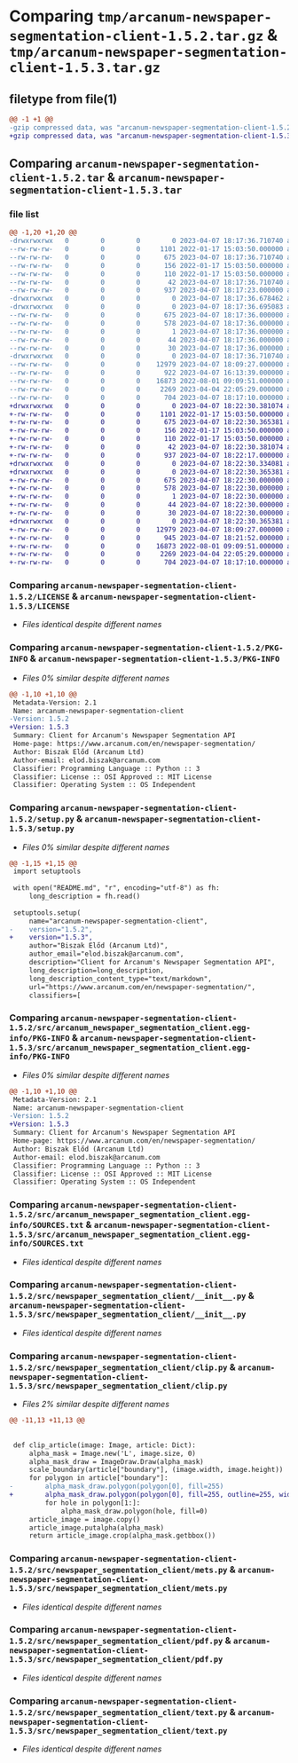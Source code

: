 # Comparing `tmp/arcanum-newspaper-segmentation-client-1.5.2.tar.gz` & `tmp/arcanum-newspaper-segmentation-client-1.5.3.tar.gz`

## filetype from file(1)

```diff
@@ -1 +1 @@
-gzip compressed data, was "arcanum-newspaper-segmentation-client-1.5.2.tar", last modified: Fri Apr  7 18:17:36 2023, max compression
+gzip compressed data, was "arcanum-newspaper-segmentation-client-1.5.3.tar", last modified: Fri Apr  7 18:22:30 2023, max compression
```

## Comparing `arcanum-newspaper-segmentation-client-1.5.2.tar` & `arcanum-newspaper-segmentation-client-1.5.3.tar`

### file list

```diff
@@ -1,20 +1,20 @@
-drwxrwxrwx   0        0        0        0 2023-04-07 18:17:36.710740 arcanum-newspaper-segmentation-client-1.5.2/
--rw-rw-rw-   0        0        0     1101 2022-01-17 15:03:50.000000 arcanum-newspaper-segmentation-client-1.5.2/LICENSE
--rw-rw-rw-   0        0        0      675 2023-04-07 18:17:36.710740 arcanum-newspaper-segmentation-client-1.5.2/PKG-INFO
--rw-rw-rw-   0        0        0      156 2022-01-17 15:03:50.000000 arcanum-newspaper-segmentation-client-1.5.2/README.md
--rw-rw-rw-   0        0        0      110 2022-01-17 15:03:50.000000 arcanum-newspaper-segmentation-client-1.5.2/pyproject.toml
--rw-rw-rw-   0        0        0       42 2023-04-07 18:17:36.710740 arcanum-newspaper-segmentation-client-1.5.2/setup.cfg
--rw-rw-rw-   0        0        0      937 2023-04-07 18:17:23.000000 arcanum-newspaper-segmentation-client-1.5.2/setup.py
-drwxrwxrwx   0        0        0        0 2023-04-07 18:17:36.678462 arcanum-newspaper-segmentation-client-1.5.2/src/
-drwxrwxrwx   0        0        0        0 2023-04-07 18:17:36.695083 arcanum-newspaper-segmentation-client-1.5.2/src/arcanum_newspaper_segmentation_client.egg-info/
--rw-rw-rw-   0        0        0      675 2023-04-07 18:17:36.000000 arcanum-newspaper-segmentation-client-1.5.2/src/arcanum_newspaper_segmentation_client.egg-info/PKG-INFO
--rw-rw-rw-   0        0        0      578 2023-04-07 18:17:36.000000 arcanum-newspaper-segmentation-client-1.5.2/src/arcanum_newspaper_segmentation_client.egg-info/SOURCES.txt
--rw-rw-rw-   0        0        0        1 2023-04-07 18:17:36.000000 arcanum-newspaper-segmentation-client-1.5.2/src/arcanum_newspaper_segmentation_client.egg-info/dependency_links.txt
--rw-rw-rw-   0        0        0       44 2023-04-07 18:17:36.000000 arcanum-newspaper-segmentation-client-1.5.2/src/arcanum_newspaper_segmentation_client.egg-info/requires.txt
--rw-rw-rw-   0        0        0       30 2023-04-07 18:17:36.000000 arcanum-newspaper-segmentation-client-1.5.2/src/arcanum_newspaper_segmentation_client.egg-info/top_level.txt
-drwxrwxrwx   0        0        0        0 2023-04-07 18:17:36.710740 arcanum-newspaper-segmentation-client-1.5.2/src/newspaper_segmentation_client/
--rw-rw-rw-   0        0        0    12979 2023-04-07 18:09:27.000000 arcanum-newspaper-segmentation-client-1.5.2/src/newspaper_segmentation_client/__init__.py
--rw-rw-rw-   0        0        0      922 2023-04-07 16:13:39.000000 arcanum-newspaper-segmentation-client-1.5.2/src/newspaper_segmentation_client/clip.py
--rw-rw-rw-   0        0        0    16873 2022-08-01 09:09:51.000000 arcanum-newspaper-segmentation-client-1.5.2/src/newspaper_segmentation_client/mets.py
--rw-rw-rw-   0        0        0     2269 2023-04-04 22:05:29.000000 arcanum-newspaper-segmentation-client-1.5.2/src/newspaper_segmentation_client/pdf.py
--rw-rw-rw-   0        0        0      704 2023-04-07 18:17:10.000000 arcanum-newspaper-segmentation-client-1.5.2/src/newspaper_segmentation_client/text.py
+drwxrwxrwx   0        0        0        0 2023-04-07 18:22:30.381074 arcanum-newspaper-segmentation-client-1.5.3/
+-rw-rw-rw-   0        0        0     1101 2022-01-17 15:03:50.000000 arcanum-newspaper-segmentation-client-1.5.3/LICENSE
+-rw-rw-rw-   0        0        0      675 2023-04-07 18:22:30.365381 arcanum-newspaper-segmentation-client-1.5.3/PKG-INFO
+-rw-rw-rw-   0        0        0      156 2022-01-17 15:03:50.000000 arcanum-newspaper-segmentation-client-1.5.3/README.md
+-rw-rw-rw-   0        0        0      110 2022-01-17 15:03:50.000000 arcanum-newspaper-segmentation-client-1.5.3/pyproject.toml
+-rw-rw-rw-   0        0        0       42 2023-04-07 18:22:30.381074 arcanum-newspaper-segmentation-client-1.5.3/setup.cfg
+-rw-rw-rw-   0        0        0      937 2023-04-07 18:22:17.000000 arcanum-newspaper-segmentation-client-1.5.3/setup.py
+drwxrwxrwx   0        0        0        0 2023-04-07 18:22:30.334081 arcanum-newspaper-segmentation-client-1.5.3/src/
+drwxrwxrwx   0        0        0        0 2023-04-07 18:22:30.365381 arcanum-newspaper-segmentation-client-1.5.3/src/arcanum_newspaper_segmentation_client.egg-info/
+-rw-rw-rw-   0        0        0      675 2023-04-07 18:22:30.000000 arcanum-newspaper-segmentation-client-1.5.3/src/arcanum_newspaper_segmentation_client.egg-info/PKG-INFO
+-rw-rw-rw-   0        0        0      578 2023-04-07 18:22:30.000000 arcanum-newspaper-segmentation-client-1.5.3/src/arcanum_newspaper_segmentation_client.egg-info/SOURCES.txt
+-rw-rw-rw-   0        0        0        1 2023-04-07 18:22:30.000000 arcanum-newspaper-segmentation-client-1.5.3/src/arcanum_newspaper_segmentation_client.egg-info/dependency_links.txt
+-rw-rw-rw-   0        0        0       44 2023-04-07 18:22:30.000000 arcanum-newspaper-segmentation-client-1.5.3/src/arcanum_newspaper_segmentation_client.egg-info/requires.txt
+-rw-rw-rw-   0        0        0       30 2023-04-07 18:22:30.000000 arcanum-newspaper-segmentation-client-1.5.3/src/arcanum_newspaper_segmentation_client.egg-info/top_level.txt
+drwxrwxrwx   0        0        0        0 2023-04-07 18:22:30.365381 arcanum-newspaper-segmentation-client-1.5.3/src/newspaper_segmentation_client/
+-rw-rw-rw-   0        0        0    12979 2023-04-07 18:09:27.000000 arcanum-newspaper-segmentation-client-1.5.3/src/newspaper_segmentation_client/__init__.py
+-rw-rw-rw-   0        0        0      945 2023-04-07 18:21:52.000000 arcanum-newspaper-segmentation-client-1.5.3/src/newspaper_segmentation_client/clip.py
+-rw-rw-rw-   0        0        0    16873 2022-08-01 09:09:51.000000 arcanum-newspaper-segmentation-client-1.5.3/src/newspaper_segmentation_client/mets.py
+-rw-rw-rw-   0        0        0     2269 2023-04-04 22:05:29.000000 arcanum-newspaper-segmentation-client-1.5.3/src/newspaper_segmentation_client/pdf.py
+-rw-rw-rw-   0        0        0      704 2023-04-07 18:17:10.000000 arcanum-newspaper-segmentation-client-1.5.3/src/newspaper_segmentation_client/text.py
```

### Comparing `arcanum-newspaper-segmentation-client-1.5.2/LICENSE` & `arcanum-newspaper-segmentation-client-1.5.3/LICENSE`

 * *Files identical despite different names*

### Comparing `arcanum-newspaper-segmentation-client-1.5.2/PKG-INFO` & `arcanum-newspaper-segmentation-client-1.5.3/PKG-INFO`

 * *Files 0% similar despite different names*

```diff
@@ -1,10 +1,10 @@
 Metadata-Version: 2.1
 Name: arcanum-newspaper-segmentation-client
-Version: 1.5.2
+Version: 1.5.3
 Summary: Client for Arcanum's Newspaper Segmentation API
 Home-page: https://www.arcanum.com/en/newspaper-segmentation/
 Author: Biszak Előd (Arcanum Ltd)
 Author-email: elod.biszak@arcanum.com
 Classifier: Programming Language :: Python :: 3
 Classifier: License :: OSI Approved :: MIT License
 Classifier: Operating System :: OS Independent
```

### Comparing `arcanum-newspaper-segmentation-client-1.5.2/setup.py` & `arcanum-newspaper-segmentation-client-1.5.3/setup.py`

 * *Files 0% similar despite different names*

```diff
@@ -1,15 +1,15 @@
 import setuptools
 
 with open("README.md", "r", encoding="utf-8") as fh:
     long_description = fh.read()
 
 setuptools.setup(
     name="arcanum-newspaper-segmentation-client",
-    version="1.5.2",
+    version="1.5.3",
     author="Biszak Előd (Arcanum Ltd)",
     author_email="elod.biszak@arcanum.com",
     description="Client for Arcanum's Newspaper Segmentation API",
     long_description=long_description,
     long_description_content_type="text/markdown",
     url="https://www.arcanum.com/en/newspaper-segmentation/",
     classifiers=[
```

### Comparing `arcanum-newspaper-segmentation-client-1.5.2/src/arcanum_newspaper_segmentation_client.egg-info/PKG-INFO` & `arcanum-newspaper-segmentation-client-1.5.3/src/arcanum_newspaper_segmentation_client.egg-info/PKG-INFO`

 * *Files 0% similar despite different names*

```diff
@@ -1,10 +1,10 @@
 Metadata-Version: 2.1
 Name: arcanum-newspaper-segmentation-client
-Version: 1.5.2
+Version: 1.5.3
 Summary: Client for Arcanum's Newspaper Segmentation API
 Home-page: https://www.arcanum.com/en/newspaper-segmentation/
 Author: Biszak Előd (Arcanum Ltd)
 Author-email: elod.biszak@arcanum.com
 Classifier: Programming Language :: Python :: 3
 Classifier: License :: OSI Approved :: MIT License
 Classifier: Operating System :: OS Independent
```

### Comparing `arcanum-newspaper-segmentation-client-1.5.2/src/arcanum_newspaper_segmentation_client.egg-info/SOURCES.txt` & `arcanum-newspaper-segmentation-client-1.5.3/src/arcanum_newspaper_segmentation_client.egg-info/SOURCES.txt`

 * *Files identical despite different names*

### Comparing `arcanum-newspaper-segmentation-client-1.5.2/src/newspaper_segmentation_client/__init__.py` & `arcanum-newspaper-segmentation-client-1.5.3/src/newspaper_segmentation_client/__init__.py`

 * *Files identical despite different names*

### Comparing `arcanum-newspaper-segmentation-client-1.5.2/src/newspaper_segmentation_client/clip.py` & `arcanum-newspaper-segmentation-client-1.5.3/src/newspaper_segmentation_client/clip.py`

 * *Files 2% similar despite different names*

```diff
@@ -11,13 +11,13 @@
 
 
 def clip_article(image: Image, article: Dict):
     alpha_mask = Image.new('L', image.size, 0)
     alpha_mask_draw = ImageDraw.Draw(alpha_mask)
     scale_boundary(article["boundary"], (image.width, image.height))
     for polygon in article["boundary"]:
-        alpha_mask_draw.polygon(polygon[0], fill=255)
+        alpha_mask_draw.polygon(polygon[0], fill=255, outline=255, width=10)
         for hole in polygon[1:]:
             alpha_mask_draw.polygon(hole, fill=0)
     article_image = image.copy()
     article_image.putalpha(alpha_mask)
     return article_image.crop(alpha_mask.getbbox())
```

### Comparing `arcanum-newspaper-segmentation-client-1.5.2/src/newspaper_segmentation_client/mets.py` & `arcanum-newspaper-segmentation-client-1.5.3/src/newspaper_segmentation_client/mets.py`

 * *Files identical despite different names*

### Comparing `arcanum-newspaper-segmentation-client-1.5.2/src/newspaper_segmentation_client/pdf.py` & `arcanum-newspaper-segmentation-client-1.5.3/src/newspaper_segmentation_client/pdf.py`

 * *Files identical despite different names*

### Comparing `arcanum-newspaper-segmentation-client-1.5.2/src/newspaper_segmentation_client/text.py` & `arcanum-newspaper-segmentation-client-1.5.3/src/newspaper_segmentation_client/text.py`

 * *Files identical despite different names*

